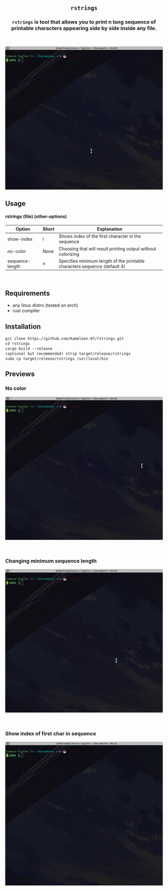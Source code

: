 ## <p align="center">`rstrings`</p>



### <p align="center">`rstrings` is tool that allows you to print n long sequence of printable characters appearing side by side inside **any** file.</p>
<br>
<p align="center"><img src="https://github.com/Kameleon-07/rstrings/blob/main/previews/noflags.gif"></p>

## Usage

#### rstrings (file) (other-options)

|Option|Short|Explanation|
|------|-----|-----------|
|show-index|i|Shows index of the first character in the sequence|
|no-color|None|Choosing that will result printing output without colorizing|
|sequence-length|n|Specifies minimum length of the printable characters sequence (default 4)|

<br>

## Requirements

* any linux distro (tested on arch)
* rust compiler

## Installation

```
git clone https://github.com/Kameleon-07/rstrings.git
cd rstrings
cargo build --release
(optional but recommended) strip target/release/rstrings
sudo cp target/release/rstrings /usr/local/bin
```

## Previews

### No color
<p align="center"><img src="https://github.com/Kameleon-07/rstrings/blob/main/previews/nocolor.gif"></p>

<br>

### Changing minimum sequence length
<p align="center"><img src="https://github.com/Kameleon-07/rstrings/blob/main/previews/n.gif"></p>

<br>

### Show index of first char in sequence
<p align="center"><img src="https://github.com/Kameleon-07/rstrings/blob/main/previews/showindex.gif"></p>

